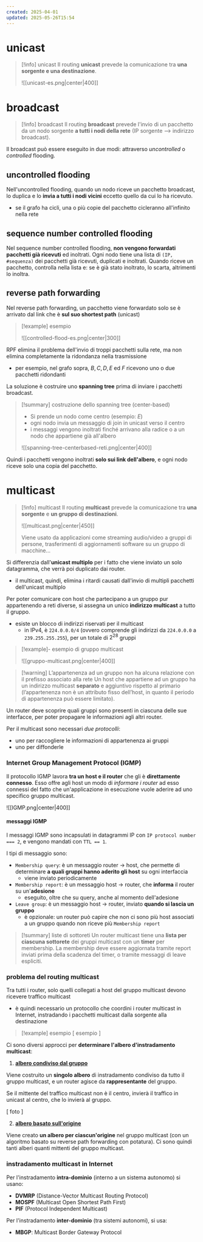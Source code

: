 ```yaml
---
created: 2025-04-01
updated: 2025-05-26T15:54
---
```

# unicast

> [!info] unicast
> Il routing **unicast** prevede la comunicazione tra **una sorgente e una destinazione**.
> 
> ![[unicast-es.png|center|400]]
> 
# broadcast
>[!info] broadcast
>Il routing **broadcast** prevede l'invio di un pacchetto da un nodo sorgente **a tutti i nodi della rete** (IP sorgente ⟶ indirizzo broadcast).


Il broadcast può essere eseguito in due modi: attraverso *uncontrolled* o *controlled* flooding.
## uncontrolled flooding
Nell'uncontrolled flooding, quando un nodo riceve un pacchetto broadcast, lo duplica e lo **invia a tutti i nodi vicini** eccetto quello da cui lo ha ricevuto.
- se il grafo ha cicli, una o più copie del pacchetto cicleranno all'infinito nella rete

## sequence number controlled flooding
Nel sequence number controlled flooding, **non vengono forwardati pacchetti già ricevuti** ed inoltrati. Ogni nodo tiene una lista di `(IP, #sequenza)` dei pacchetti già ricevuti, duplicati e inoltrati. Quando riceve un pacchetto, controlla nella lista e: se è già stato inoltrato, lo scarta, altrimenti lo inoltra.

## reverse path forwarding
Nel reverse path forwarding, un pacchetto viene forwardato solo se è arrivato dal link che è **sul suo shortest path** (unicast)

>[!example] esempio
>
>![[controlled-flood-es.png|center|300]]
>

RPF elimina il problema dell'invio di troppi pacchetti sulla rete, ma non elimina completamente la ridondanza nella trasmissione
- per esempio, nel grafo sopra, $B,\,C,\,D ,\,E$ ed $F$ ricevono uno o due pacchetti ridondanti

La soluzione è costruire uno **spanning tree** prima di inviare i pacchetti broadcast.

>[!summary] costruzione dello spanning tree (center-based)
>- Si prende un nodo come centro (esempio: $E$)
>- ogni nodo invia un messaggio di join in unicast verso il centro
>- i messaggi vengono inoltrati finché arrivano alla radice o a un nodo che appartiene già all'albero
>
>![[spanning-tree-centerbased-reti.png|center|400]]

Quindi i pacchetti vengono inoltrati **solo sui link dell'albero**, e ogni nodo riceve solo una copia del pacchetto.

# multicast

> [!info] multicast
> Il routing **multicast** prevede la comunicazione tra **una sorgente** e **un gruppo di destinazioni**.
> 
> ![[multicast.png|center|450]]
> 
> Viene usato da applicazioni come streaming audio/video a gruppi di persone, trasferimenti di aggiornamenti software su un gruppo di macchine...

Si differenzia dall'**unicast multiplo** per i fatto che viene inviato un solo datagramma, che verrà poi duplicato dai router.
- il multicast, quindi, elimina i ritardi causati dall'invio di multipli pacchetti dell'unicast multiplo

Per poter comunicare con host che partecipano a un gruppo pur appartenendo a reti diverse, si assegna un unico **indirizzo multicast** a tutto il gruppo.
- esiste un blocco di indirizzi riservati per il multicast
	- in IPv4, è `224.0.0.0/4` (ovvero comprende gli indirizzi da `224.0.0.0` a `239.255.255.255`), per un totale di $2^{28}$ gruppi

>[!example]- esempio di gruppo multicast
>  
>![[gruppo-multicast.png|center|400]]

>[!warning] L’appartenenza ad un gruppo non ha alcuna relazione con il prefisso associato alla rete
>Un host che appartiene ad un gruppo ha un indirizzo multicast **separato** e aggiuntivo rispetto al primario (l’appartenenza non è un attributo fisso dell’host, in quanto il periodo di appartenenza può essere limitato).

Un router deve scoprire quali gruppi sono presenti in ciascuna delle sue interfacce, per poter propagare le informazioni agli altri router.

Per il multicast sono necessari *due protocolli*:
- uno per raccogliere le informazioni di appartenenza ai gruppi
- uno per diffonderle
### Internet Group Management Protocol (IGMP)
Il protocollo IGMP lavora **tra un host e il router** che gli è **direttamente connesso**. Esso offre agli host un modo di *informare i router* ad esso connessi del fatto che un'applicazione in esecuzione vuole aderire ad uno specifico gruppo multicast.

![[IGMP.png|center|400]]

#### messaggi IGMP
I messaggi IGMP sono incapsulati in datagrammi IP con `IP protocol number === 2`, e vengono mandati con `TTL == 1`.

I tipi di messaggio sono:
- `Membership query`: è un messaggio router $\to$ host, che permette di determinare **a quali gruppi hanno aderito gli host** su ogni interfaccia 
	- viene inviato periodicamente
- `Membership report`: è un messaggio host $\to$ router, che **informa** il router su un'**adesione**
	- eseguito, oltre che su query, anche al momento dell'adesione
- `Leave group`: è un messaggio host $\to$ router, inviato **quando si lascia un gruppo**
	- è opzionale: un router può capire che non ci sono più host associati a un gruppo quando non riceve più `Membership report`

>[!summary] liste di sottoreti
>Un router multicast tiene una **lista per ciascuna sottorete** dei gruppi multicast con un **timer** per membership. La membership deve essere aggiornata tramite report inviati prima della scadenza del timer, o tramite messaggi di leave espliciti.

### problema del routing multicast
Tra tutti i router, solo quelli collegati a host del gruppo multicast devono ricevere traffico multicast
- è quindi necessario un protocollo che coordini i router multicast in Internet, instradando i pacchetti multicast dalla sorgente alla destinazione

>[!example] esempio
>[ esempio ]

Ci sono diversi approcci per **determinare l'albero d'instradamento multicast**:
1) <u>**albero condiviso dal gruppo**</u>

Viene costruito un **singolo albero** di instradamento condiviso da tutto il gruppo multicast, e un router agisce da **rappresentante** del gruppo. 

Se il mittente del traffico multicast non è il centro, invierà il traffico in unicast al centro, che lo invierà al gruppo.

[ foto ]

2) <u>**albero basato sull'origine**</u>

Viene creato **un albero per ciascun'origine** nel gruppo multicast (con un algoritmo basato su reverse path forwarding con potatura). Ci sono quindi tanti alberi quanti mittenti del gruppo multicast.

### instradamento multicast in Internet
Per l'instradamento **intra-dominio** (interno a un sistema autonomo) si usano:
- **DVMRP** (Distance-Vector Multicast Routing Protocol)
- **MOSPF** (Multicast Open Shortest Path First)
- **PIF** (Protocol Independent Multicast)

Per l'instradamento **inter-dominio** (tra sistemi autonomi), si usa:
- **MBGP**: Multicast Border Gateway Protocol